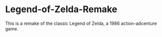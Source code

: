 # Legend-of-Zelda-Remake

 This is a remake of the classic Legend of Zelda, a 1986 action-adcenture game. 
